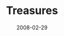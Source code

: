 ---
layout: music 
title: "Treasures"
date: 2008-02-29 
description: "Music from the Consumed journey."
audio: "http://s3.amazonaws.com/crossroads-media/music/audio/Treasures.mp3"
audio-duration: "04:14"
src: "http://s3.amazonaws.com/crossroads-media/images/DefaultVideoImage.jpg"
---